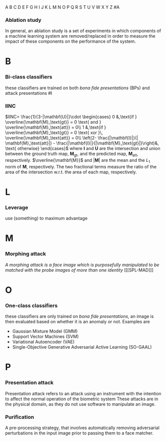 A B C D E F G H I J K L M N O P Q R S T U V W X Y Z
#A
### Ablation study
In general, an ablation study is a set of experiments in which components of a machine learning system are removed/replaced in order to measure the impact of these components on the performance of the system.

# B
### Bi-class classifiers
these classifiers are trained on both *bona fide presentations* (BPs) and attack presentations
#I
### IINC 

$IINC= \frac{1}{3-|\mathbf{U}|}\cdot 
\begin{cases}
0 &,\text{if } \overline{\mathbf{M}_\text{gt}} = 0 \text{ and } \overline{\mathbf{M}_\text{att}} = 0\\
1 &,\text{if } \overline{\mathbf{M}_\text{gt}} = 0 \text{ xor }\, \overline{\mathbf{M}_\text{att}} = 0\\
\left(2- \frac{|\mathbf{I}|}{| \mathbf{M}_\text{att}|} - \frac{|\mathbf{I}|}{|\mathbf{M}_\text{gt}|}\right)&, \text{ otherwise}
\end{cases}$
where $\mathbf{I}$ and $\mathbf{U}$ are the intersection and union between the ground truth map, $\mathbf{M}_\text{gt}$, and the predicted map, $\mathbf{M}_\text{att}$, respectively. 
$\overline{\mathbf{M}}$ and $|\mathbf{M}|$ are the mean and the $L_1$ norm of $\mathbf{M}$, respectively. 
The two fractional terms measure the ratio of the area of the intersection w.r.t. the area of each map, respectively. 
# L 
### Leverage 
use (something) to maximum advantage
# M
### Morphing attack 
*A morphing attack is a face image which is purposefully manipulated to be matched with the probe images of more than one identity*  \[[[SPL-MAD]]\]


# O 
### One-class classifiers
these classifiers are only trained on *bona fide presentations*, an image is then evaluated based on whether it is an anomaly or not. 
Examples are 
- Gaussian Mixture Model (GMM)
- Support Vector Machines (SVM)
- Variational Autoencoder (VAE)
- Single-Objective Generative Adversarial Active Learning (SO-GAAL)

# P 
### Presentation attack
Presentation attack refers to an attack using an instrument with the intention to affect the normal operation of the biometric system 
These attacks are in the physical domain, as they do not use software to manipulate an image. 

### Purification
A pre-processing strategy, that involves automatically removing adversarial perturbations in the input image prior to passing them to a face matcher.

